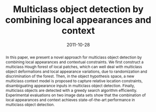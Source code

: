 ---
title: 'Multiclass object detection by combining local appearances and context'

# Authors
authors:
  - LiMin Wang
  - Yirui Wu
  - Tong Lu
  - Kang Chen

date: '2011-10-28'
doi: '10.1145/2072298.2071964'

# Schedule page publish date (NOT publication's date).
publishDate: '2011-10-28'

# Publication type.
publication_types: ['paper-conference']

# Publication name and optional abbreviated publication name.
publication: ACM Multimedia
publication_short: ACM MM'11(CCF-A)

abstract: In this paper, we present a novel approach for multiclass object detection by combining local appearances and contextual constraints. We first construct a multiclass Hough forest of local patches, which can well deal with multiclass object deformations and local appearance variations, due to randomization and discrimination of the forest. Then, in the object hypothesis space, a new multiclass context model is proposed to capture relative location constraints, disambiguating appearance inputs in multiclass object detection. Finally, multiclass objects are detected with a greedy search algorithm efficiently. Experimental evaluations on two image data sets show that the combination of local appearances and context achieves state-of-the-art performance in multiclass object detection.

tags: []

# Display this page in the Featured widget?
featured: true

# Custom links (uncomment lines below)
# links:
# - name: Custom Link
#   url: http://example.org

url_pdf: ''
url_code: ''
url_dataset: ''
url_poster: ''
url_project: ''
url_slides: ''
url_source: ''
url_video: ''
---